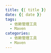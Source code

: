 ```yaml
---
title: {{ title }}
date: {{ date }}
tags:
  - 依赖管理工具
  - Maven
categories:
  - 依赖管理工具
  - Maven
---
```

